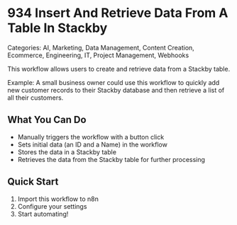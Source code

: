 # 934 Insert And Retrieve Data From A Table In Stackby

Categories: AI, Marketing, Data Management, Content Creation, Ecommerce, Engineering, IT, Project Management, Webhooks

This workflow allows users to create and retrieve data from a Stackby table.

Example: A small business owner could use this workflow to quickly add new customer records to their Stackby database and then retrieve a list of all their customers.

## What You Can Do
- Manually triggers the workflow with a button click
- Sets initial data (an ID and a Name) in the workflow
- Stores the data in a Stackby table
- Retrieves the data from the Stackby table for further processing

## Quick Start
1. Import this workflow to n8n
2. Configure your settings
3. Start automating!


